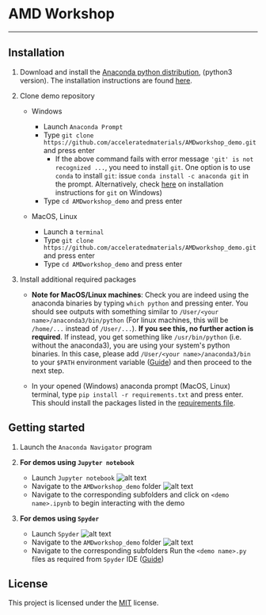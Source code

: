# AMD Workshop

---

## Installation

1. Download and install the [Anaconda python distribution](https://www.anaconda.com/download/), (python3 version). The installation instructions are found [here](https://conda.io/docs/user-guide/install/).

2. Clone demo repository
    * Windows
        * Launch `Anaconda Prompt`
        * Type `git clone https://github.com/acceleratedmaterials/AMDworkshop_demo.git` and press enter
            * If the above command fails with error message `'git' is not recognized ...`, you need to      install `git`. One option is to use `conda` to install `git`: issue `conda install -c anaconda git` in the prompt. Alternatively, check [here](https://git-scm.com/download/win) on installation instructions for `git` on Windows)
        * Type `cd AMDworkshop_demo` and press enter

    * MacOS, Linux
        * Launch a `terminal`
        * Type `git clone https://github.com/acceleratedmaterials/AMDworkshop_demo.git` and press enter
        * Type `cd AMDworkshop_demo` and press enter

3. Install additional required packages
    * **Note for MacOS/Linux machines**: Check you are indeed using the anaconda binaries by typing `which python` and pressing enter. You should see outputs with something similar to `/User/<your name>/anaconda3/bin/python` (For linux machines, this will be `/home/...` instead of `/User/...`).
    **If you see this, no further action is required**. If instead, you get something like `/usr/bin/python` (i.e. without the anaconda3), you are using your system's python binaries. In this case, please add `/User/<your name>/anaconda3/bin` to your `$PATH` environment variable ([Guide](http://osxdaily.com/2014/08/14/add-new-path-to-path-command-line/)) and then proceed to the next step.

    * In your opened (Windows) anaconda prompt (MacOS, Linux) terminal, type `pip install -r requirements.txt` and press enter. This should install the packages listed in the [requirements file](requirements.txt).

## Getting started

1. Launch the `Anaconda Navigator` program

2. **For demos using `Jupyter notebook`**
    * Launch `Jupyter notebook` ![alt text](https://github.com/acceleratedmaterials/AMDworkshop_demo/blob/master/demo_pics/Jupyter.png)
    * Navigate to the `AMDworkshop_demo` folder ![alt text](https://github.com/acceleratedmaterials/AMDworkshop_demo/blob/master/demo_pics/2.png)
    * Navigate to the corresponding subfolders and click on `<demo name>.ipynb` to begin interacting with the demo

3. **For demos using `Spyder`**
    * Launch `Spyder` ![alt text](https://github.com/acceleratedmaterials/AMDworkshop_demo/blob/master/demo_pics/Spyder.png)
    * Navigate to the `AMDworkshop_demo` folder ![alt text](https://github.com/acceleratedmaterials/AMDworkshop_demo/blob/master/demo_pics/4.png)
    * Navigate to the corresponding subfolders Run the `<demo name>.py` files as required from `Spyder` IDE ([Guide](https://pythonhosted.org/spyder/))

## License

This project is licensed under the [MIT](LICENSE.md) license.
